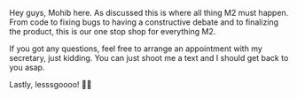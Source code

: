 Hey guys, Mohib here.
As discussed this is where all thing M2 must happen. From code to fixing bugs to having a constructive debate and to finalizing the product, this is our one stop shop for everything M2.

If you got any questions, feel free to arrange an appointment with my secretary, just kidding. You can just shoot me a text and I should get back to you asap.

Lastly, lesssgoooo! 🚀🚀
